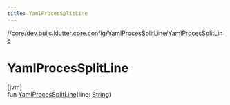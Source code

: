 ```yaml
---
title: YamlProcesSplitLine
---
```

//[core](../../../index.html)/[dev.buijs.klutter.core.config](../index.html)/[YamlProcesSplitLine](index.html)/[YamlProcesSplitLine](-yaml-proces-split-line.html)



# YamlProcesSplitLine



[jvm]\
fun [YamlProcesSplitLine](-yaml-proces-split-line.html)(line: [String](https://kotlinlang.org/api/latest/jvm/stdlib/kotlin/-string/index.html))




